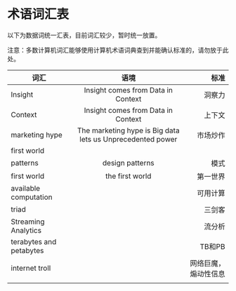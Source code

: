 术语词汇表
===============

以下为数据词统一汇表，目前词汇较少，暂时统一放置。

注意：多数计算机词汇能够使用计算机术语词典查到并能确认标准的，请勿放于此处。


| 词汇                     | 语境             | 标准         |  
| -----------------------  |:---------------:| -----------:|
| Insight                  | Insight comes from Data in Context |  洞察力     | 
| Context                  | Insight comes from Data in Context |  上下文     | 
| marketing hype           | The marketing hype is Big data lets us Unprecedented power |  市场炒作 |
| first world              |                 |             |
| patterns                 | design patterns | 模式         |
| first world              | the first world | 第一世界     |
| available computation    |                 | 可用计算     |
| triad                    |                 | 三剑客       |
| Streaming Analytics      |                 | 流分析       |
| terabytes and petabytes  |                 |  TB和PB     |
| internet troll           |                 | 网络巨魔，煽动性信息  |
|                          |                 |            |

